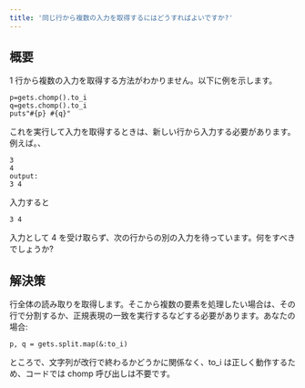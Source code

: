 ```yaml
---
title: '同じ行から複数の入力を取得するにはどうすればよいですか?'
---
```


## 概要
1 行から複数の入力を取得する方法がわかりません。以下に例を示します。

```
p=gets.chomp().to_i
q=gets.chomp().to_i
puts"#{p} #{q}"

```
これを実行して入力を取得するときは、新しい行から入力する必要があります。例えば。、

```
3
4
output:
3 4

```
入力すると

```
3 4

```
入力として 4 を受け取らず、次の行からの別の入力を待っています。何をすべきでしょうか?

## 解決策
行全体の読み取りを取得します。そこから複数の要素を処理したい場合は、その行で分割するか、正規表現の一致を実行するなどする必要があります。あなたの場合:

```
p, q = gets.split.map(&:to_i)

```
ところで、文字列が改行で終わるかどうかに関係なく、to_i は正しく動作するため、コードでは chomp 呼び出しは不要です。

